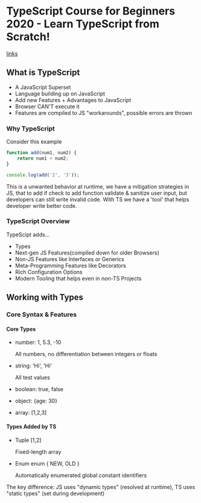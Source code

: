 # **TypeScript Course for Beginners 2020 - Learn TypeScript from Scratch!**

[links](https://www.youtube.com/watch?v=BwuLxPH8IDs&t=156s)

## What is TypeScript

- A JavaScript Superset
- Language building up on JavaScript
- Add new Features + Advantages to JavaScript
- Browser CAN'T execute it
- Features are compiled to JS "workarounds", possible errors are thrown

### Why TypeScript

Consider this example

```JavaScript
function add(num1, num2) {
    return num1 + num2;
}

console.log(add('2', '3'));
```

This is a unwanted behavior at runtime, we have a mitigation strategies in JS, that to add if check to add function validate & sanitize user input, but developers can still write invalid code. With TS we have a 'tool' that helps developer write better code.

### TypeScript Overview

TypeScipt adds...

- Types
- Next-gen JS Features(compiled down for older Browsers)
- Non-JS Features like Interfaces or Generics
- Meta-Programming Features like Decorators
- Rich Configuration Options
- Modern Tooling that helps even in non-TS Projects

## Working with Types

### Core Syntax & Features

#### Core Types

- number: 1, 5.3, -10
  
  All numbers, no differentiation between integers or floats

- string: 'Hi', 'Hi'
  
  All test values

- boolean: true, false

- object: {age: 30}

- array: [1,2,3]

#### Types Added by TS

- Tuple [1,2]
  
  Fixed-length array

- Enum enum { NEW, OLD }
  
  Automatically enumerated global constant identifiers

The key difference: JS uses "dynamic types" (resolved at runtime), TS uses "static types" (set during development)
